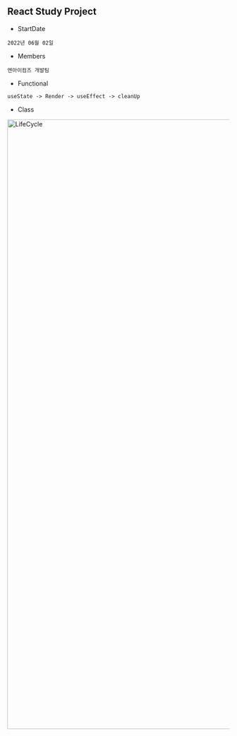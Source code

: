 ## React Study Project
- StartDate
```
2022년 06월 02일
```
- Members
```
엔아이컴즈 개발팀
```
- Functional
```
useState -> Render -> useEffect -> cleanUp
```
- Class
<img width="1381" alt="LifeCycle" src="https://user-images.githubusercontent.com/60730831/172768946-90462b3b-c2d6-4763-a1cc-4d69d6f180ad.png">
